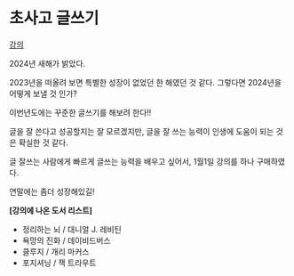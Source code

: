 # 초사고 글쓰기

[강의](https://pudufu.co.kr/home/pdf_detail_page/555)

2024년 새해가 밝았다.

2023년을 떠올려 보면 특별한 성장이 없었던 한 해였던 것 같다.
그렇다면 2024년을 어떻게 보낼 것 인가?

이번년도에는 꾸준한 글쓰기를 해보려 한다!!

글을 잘 쓴다고 성공할지는 잘 모르겠지만, 글을 잘 쓰는 능력이 인생에 도움이 되는 것은 확실한 것 같다.

글 잘쓰는 사람에게 빠르게 글쓰는 능력을 배우고 싶어서, 1월1일 강의를 하나 구매하였다.

연말에는 좀더 성장해있길!

**[강의에 나온 도서 리스트]**

- 정리하는 뇌 / 대니얼 J. 레비틴
- 욕망의 진화 / 데이비드버스
- 클루지 / 개리 마커스
- 포지셔닝 / 잭 트라우트